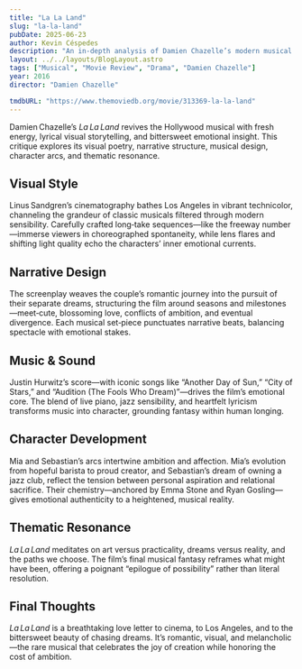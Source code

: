 ```yaml
---
title: "La La Land"
slug: "la-la-land"
pubDate: 2025-06-23
author: Kevin Céspedes
description: "An in-depth analysis of Damien Chazelle’s modern musical masterpiece, La La Land."
layout: ../../layouts/BlogLayout.astro
tags: ["Musical", "Movie Review", "Drama", "Damien Chazelle"]
year: 2016
director: "Damien Chazelle"

tmdbURL: "https://www.themoviedb.org/movie/313369-la-la-land"
---
```

Damien Chazelle’s *La La Land* revives the Hollywood musical with fresh energy, lyrical visual storytelling, and bittersweet emotional insight. This critique explores its visual poetry, narrative structure, musical design, character arcs, and thematic resonance.

## Visual Style

Linus Sandgren’s cinematography bathes Los Angeles in vibrant technicolor, channeling the grandeur of classic musicals filtered through modern sensibility. Carefully crafted long‑take sequences—like the freeway number—immerse viewers in choreographed spontaneity, while lens flares and shifting light quality echo the characters’ inner emotional currents.

## Narrative Design

The screenplay weaves the couple’s romantic journey into the pursuit of their separate dreams, structuring the film around seasons and milestones—meet‑cute, blossoming love, conflicts of ambition, and eventual divergence. Each musical set‑piece punctuates narrative beats, balancing spectacle with emotional stakes.

## Music & Sound

Justin Hurwitz’s score—with iconic songs like “Another Day of Sun,” “City of Stars,” and “Audition (The Fools Who Dream)”—drives the film’s emotional core. The blend of live piano, jazz sensibility, and heartfelt lyricism transforms music into character, grounding fantasy within human longing.

## Character Development

Mia and Sebastian’s arcs intertwine ambition and affection. Mia’s evolution from hopeful barista to proud creator, and Sebastian’s dream of owning a jazz club, reflect the tension between personal aspiration and relational sacrifice. Their chemistry—anchored by Emma Stone and Ryan Gosling—gives emotional authenticity to a heightened, musical reality.

## Thematic Resonance

*La La Land* meditates on art versus practicality, dreams versus reality, and the paths we choose. The film’s final musical fantasy reframes what might have been, offering a poignant “epilogue of possibility” rather than literal resolution.

## Final Thoughts

*La La Land* is a breathtaking love letter to cinema, to Los Angeles, and to the bittersweet beauty of chasing dreams. It’s romantic, visual, and melancholic—the rare musical that celebrates the joy of creation while honoring the cost of ambition.
